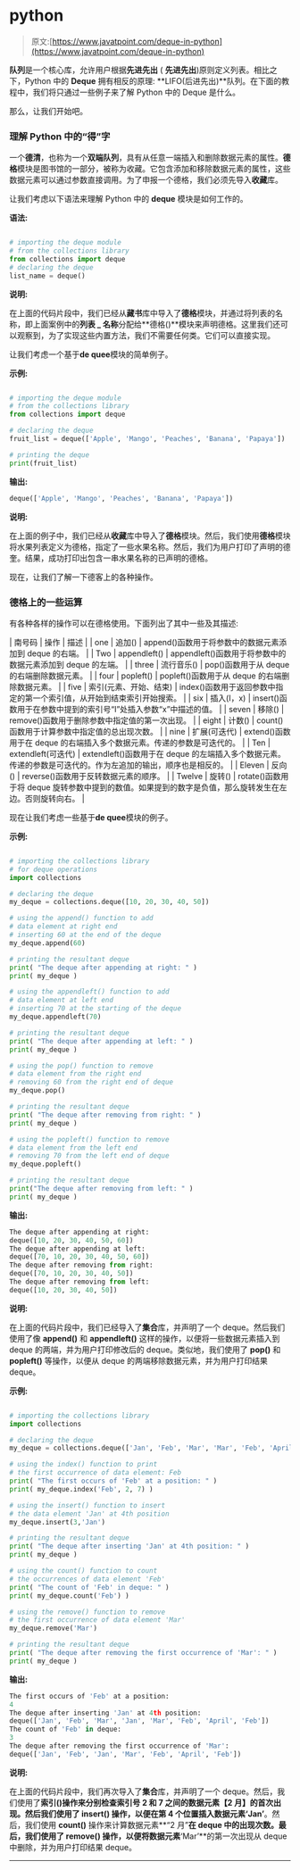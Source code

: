 # python

> 原文:[https://www.javatpoint.com/deque-in-python](https://www.javatpoint.com/deque-in-python)

**队列**是一个核心库，允许用户根据**先进先出** ( **先进先出**)原则定义列表。相比之下，Python 中的 **Deque** 拥有相反的原理: **LIFO(后进先出)**队列。在下面的教程中，我们将只通过一些例子来了解 Python 中的 Deque 是什么。

那么，让我们开始吧。

### 理解 Python 中的“得”字

一个**德清**，也称为一个**双端队列**，具有从任意一端插入和删除数据元素的属性。**德格**模块是图书馆的一部分，被称为收藏。它包含添加和移除数据元素的属性，这些数据元素可以通过参数直接调用。为了申报一个德格，我们必须先导入**收藏**库。

让我们考虑以下语法来理解 Python 中的 **deque** 模块是如何工作的。

**语法:**

```py

# importing the deque module
# from the collections library
from collections import deque
# declaring the deque
list_name = deque()

```

**说明:**

在上面的代码片段中，我们已经从**藏书**库中导入了**德格**模块，并通过将列表的名称，即上面案例中的**列表 _ 名称**分配给**德格()**模块来声明德格。这里我们还可以观察到，为了实现这些内置方法，我们不需要任何类。它们可以直接实现。

让我们考虑一个基于**de quee**模块的简单例子。

**示例:**

```py

# importing the deque module
# from the collections library
from collections import deque

# declaring the deque
fruit_list = deque(['Apple', 'Mango', 'Peaches', 'Banana', 'Papaya'])

# printing the deque
print(fruit_list)

```

**输出:**

```py
deque(['Apple', 'Mango', 'Peaches', 'Banana', 'Papaya'])

```

**说明:**

在上面的例子中，我们已经从**收藏**库中导入了**德格**模块。然后，我们使用**德格**模块将水果列表定义为德格，指定了一些水果名称。然后，我们为用户打印了声明的德奎。结果，成功打印出包含一串水果名称的已声明的德格。

现在，让我们了解一下德客上的各种操作。

### 德格上的一些运算

有各种各样的操作可以在德格使用。下面列出了其中一些及其描述:

| 南号码 | 操作 | 描述 |
| one | 追加() | append()函数用于将参数中的数据元素添加到 deque 的右端。 |
| Two | appendleft() | appendleft()函数用于将参数中的数据元素添加到 deque 的左端。 |
| three | 流行音乐() | pop()函数用于从 deque 的右端删除数据元素。 |
| four | popleft() | popleft()函数用于从 deque 的右端删除数据元素。 |
| five | 索引(元素、开始、结束) | index()函数用于返回参数中指定的第一个索引值，从开始到结束索引开始搜索。 |
| six | 插入(I，x) | insert()函数用于在参数中提到的索引号“I”处插入参数“x”中描述的值。 |
| seven | 移除() | remove()函数用于删除参数中指定值的第一次出现。 |
| eight | 计数() | count()函数用于计算参数中指定值的总出现次数。 |
| nine | 扩展(可迭代) | extend()函数用于在 deque 的右端插入多个数据元素。传递的参数是可迭代的。 |
| Ten | extendleft(可迭代) | extendleft()函数用于在 deque 的左端插入多个数据元素。传递的参数是可迭代的。作为左追加的输出，顺序也是相反的。 |
| Eleven | 反向() | reverse()函数用于反转数据元素的顺序。 |
| Twelve | 旋转() | rotate()函数用于将 deque 旋转参数中提到的数值。如果提到的数字是负值，那么旋转发生在左边。否则旋转向右。 |

现在让我们考虑一些基于**de quee**模块的例子。

**示例:**

```py

# importing the collections library
# for deque operations
import collections

# declaring the deque
my_deque = collections.deque([10, 20, 30, 40, 50])

# using the append() function to add 
# data element at right end
# inserting 60 at the end of the deque
my_deque.append(60)

# printing the resultant deque
print( "The deque after appending at right: " )
print( my_deque )

# using the appendleft() function to add
# data element at left end
# inserting 70 at the starting of the deque
my_deque.appendleft(70)

# printing the resultant deque
print( "The deque after appending at left: " )
print( my_deque )

# using the pop() function to remove
# data element from the right end
# removing 60 from the right end of deque
my_deque.pop()

# printing the resultant deque
print( "The deque after removing from right: " )
print( my_deque )

# using the popleft() function to remove
# data element from the left end
# removing 70 from the left end of deque
my_deque.popleft()

# printing the resultant deque
print("The deque after removing from left: " )
print( my_deque )

```

**输出:**

```py
The deque after appending at right: 
deque([10, 20, 30, 40, 50, 60])
The deque after appending at left:
deque([70, 10, 20, 30, 40, 50, 60])
The deque after removing from right:
deque([70, 10, 20, 30, 40, 50])
The deque after removing from left:
deque([10, 20, 30, 40, 50])

```

**说明:**

在上面的代码片段中，我们已经导入了**集合**库，并声明了一个 deque。然后我们使用了像 **append()** 和 **appendleft()** 这样的操作，以便将一些数据元素插入到 deque 的两端，并为用户打印修改后的 deque。类似地，我们使用了 **pop()** 和 **popleft()** 等操作，以便从 deque 的两端移除数据元素，并为用户打印结果 deque。

**示例:**

```py

# importing the collections library
import collections

# declaring the deque
my_deque = collections.deque(['Jan', 'Feb', 'Mar', 'Mar', 'Feb', 'April', 'Feb'])

# using the index() function to print
# the first occurrence of data element: Feb
print( "The first occurs of 'Feb' at a position: " )
print( my_deque.index('Feb', 2, 7) )

# using the insert() function to insert
# the data element 'Jan' at 4th position
my_deque.insert(3,'Jan')

# printing the resultant deque
print( "The deque after inserting 'Jan' at 4th position: " )
print( my_deque )

# using the count() function to count
# the occurrences of data element 'Feb'
print( "The count of 'Feb' in deque: " )
print( my_deque.count('Feb') )

# using the remove() function to remove
# the first occurrence of data element 'Mar'
my_deque.remove('Mar')

# printing the resultant deque
print( "The deque after removing the first occurrence of 'Mar': " )
print( my_deque )

```

**输出:**

```py
The first occurs of 'Feb' at a position:
4
The deque after inserting 'Jan' at 4th position:
deque(['Jan', 'Feb', 'Mar', 'Jan', 'Mar', 'Feb', 'April', 'Feb'])
The count of 'Feb' in deque:
3
The deque after removing the first occurrence of 'Mar':
deque(['Jan', 'Feb', 'Jan', 'Mar', 'Feb', 'April', 'Feb'])

```

**说明:**

在上面的代码片段中，我们再次导入了**集合**库，并声明了一个 deque。然后，我们使用了**索引()**操作来分别检查索引号 **2** 和 **7** 之间的数据元素**【2 月】**的首次出现。然后我们使用了 **insert()** 操作，以便在第 4 个位置插入数据元素**‘Jan’**。然后，我们使用 **count()** 操作来计算数据元素**“2 月”**在 deque 中的出现次数。最后，我们使用了 **remove()** 操作，以便将数据元素**‘Mar’**的第一次出现从 deque 中删除，并为用户打印结果 deque。

* * *